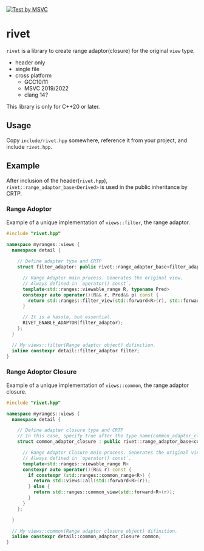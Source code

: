 [![Test by MSVC](https://github.com/onihusube/rivet/actions/workflows/msvc.yml/badge.svg)](https://github.com/onihusube/rivet/actions/workflows/msvc.yml)

# rivet

`rivet` is a library to create range adaptor(closure) for the original `view` type.

- header only
- single file
- cross platform
    - GCC10/11
    - MSVC 2019/2022
    - clang 14?

This library is only for C++20 or later.

## Usage

Copy `include/rivet.hpp` somewhere, reference it from your project, and include `rivet.hpp`.

## Example

After inclusion of the header(`rivet.hpp`), `rivet::range_adaptor_base<Derived>` is used in the public inheritance by CRTP.

### Range Adoptor

Example of a unique implementation of `views::filter`, the range adaptor.

```cpp
#include "rivet.hpp"

namespace myranges::views {
  namespace detail {
    
    // Define adapter type and CRTP
    struct filter_adaptor: public rivet::range_adaptor_base<filter_adaptor> {

      // Range Adoptor main process. Generates the original view.
      // Always defined in `operator() const`.
      template<std::ranges::viewable_range R, typename Pred>
      constexpr auto operator()(R&& r, Pred&& p) const {
        return std::ranges::filter_view(std::forward<R>(r), std::forward<Pred>(p));
      }

      // It is a hassle, but essential.
      RIVET_ENABLE_ADAPTOR(filter_adaptor);
    };
  }

  // My views::filter(Range adaptor object) difinition.
  inline constexpr detail::filter_adaptor filter;
}
```

### Range Adoptor Closure

Example of a unique implementation of `views::common`, the range adaptor closure.

```cpp
#include "rivet.hpp"

namespace myranges::views {
  namespace detail {

    // Define adapter closure type and CRTP
    // In this case, specify true after the type name(common_adaptor_closure) to make it clear that it is range adaptor closure.
    struct common_adaptor_closure : public rivet::range_adaptor_base<common_adaptor_closure, true> {

      // Range Adoptor Closure main process. Generates the original view.
      // Always defined in `operator() const`.
      template<std::ranges::viewable_range R>
      constexpr auto operator()(R&& r) const {
        if constexpr (std::ranges::common_range<R>) {
          return std::views::all(std::forward<R>(r));
        } else {
          return std::ranges::common_view(std::forward<R>(r));
        }
      }
    };

  }

  // My views::common(Range adaptor closure object) difinition.
  inline constexpr detail::common_adaptor_closure common;
}
```

